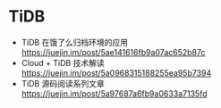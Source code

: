# TiDB

- TiDB 在饿了么归档环境的应用 https://juejin.im/post/5ae141616fb9a07ac652b87c
- Cloud + TiDB 技术解读 https://juejin.im/post/5a0968315188255ea95b7394
- TiDB 源码阅读系列文章 https://juejin.im/post/5a97687a6fb9a0633a7135fd